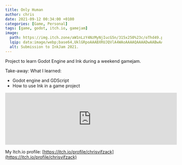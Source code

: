 ```yaml
---
title: Only Human
author: chris
date: 2021-09-12 00:34:00 +0100
categories: [Game, Personal]
tags: [game, godot, itch.io, gamejam]
image:
  path: https://img.itch.zone/aW1nLzY4NzMyNjIucG5n/315x250%23c/oThd49.png
  lqip: data:image/webp;base64,UklGRpoAAABXRUJQVlA4WAoAAAAQAAAADwAABwAAQUxQSDIAAAARL0AmbZurmr57yyIiqE8oiG0bejIYEQTgqiDA9vqnsUSI6H+oAERp2HZ65qP/VIAWAFZQOCBCAAAA8AEAnQEqEAAIAAVAfCWkAALp8sF8rgRgAP7o9FDvMCkMde9PK7euH5M1m6VWoDXf2FkP3BqV0ZYbO6NA/VFIAAAA
  alt: Submission to InkJam 2021.
---
```



Project to learn Godot Engine and Ink during a weekend gamejam.

Take-away: What I learned:
- Godot engine and GDScript
- How to use Ink in a game project


<iframe src="https://itch.io/embed/1178572?linkback=true&amp;bg_color=222222&amp;fg_color=eeeeee&amp;border_color=363636" width="552" height="167" frameborder="0"><a href="https://lady-c.itch.io/onlyhuman">Only Human by Lady_C, ChrisVifzack</a></iframe>

My Itch.io profile: [https://itch.io/profile/chrisvifzack](https://itch.io/profile/chrisvifzack)